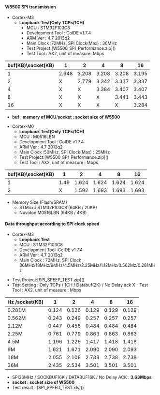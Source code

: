 
#### W5500 SPI transmission

 
  * Cortex-M3 
    - **Loopback Test(Only TCPs/1CH)**
       - MCU : STM32F103C8 
       - Development Tool : CoIDE v1.7.4 
       - ARM Ver : 4.7 2013q2 
       - Main Clock :72MHz, SPI Clock(Max) : 36MHz 
       - Test Project:\[W5500\_SPI\_Performance.zip\]()
       - Test Tool : AX2, unit of measure: Mbps


| buf(KB)\\socket(KB) | 1        | 2        | 4        | 8        | 16       |
| ------------        | -------- | -------- | -------- | -------- | -------- |
| 1                   | 2.648    | 3.208    | 3.208    | 3.208    | 3.195    |
| 2                   | X        | 2.779    | 3.342    | 3.337    | 3.337    |
| 4                   | X        | X        | 3.384    | 3.407    | 3.407    |
| 8                   | X        | X        | X        | 3.441    | 3.443    |
| 16                  | X        | X        | X        | X        | 3.284    |

  - **buf : memory of MCU**/**socket : socket size of W5500** 

* Cortex-M0
   - **Loopback Test(Only TCPs/1CH)**
   - MCU : M0516LBN 
   - Development Tool : CoIDE v1.7.4 
   - ARM Ver : 4.7 2013q2 
   - Main Clock :50MHz, SPI Clock(Max) : 25MHz 
   - Test Project:\[W5500\_SPI\_Performance.zip\]()
   - Test Tool : AX2, unit of measure : Mbps

| buf(KB)\\socket(KB) | 1        | 2        | 4        | 8        | 16       |
| ------------        | -------- | -------- | -------- | -------- | -------- |
| 1                   | 1.49     | 1.624    | 1.624    | 1.624    | 1.624    |
| 2                   | X        | 1.592    | 1.693    | 1.693    | 1.693    |



 
  * Memory Size (Flash/SRAM)
    * STMicro STM32F103C8 (64KB / 20KB)
    * Nuvoton M0516LBN    (64KB / 4KB)




#### Data throughput according to SPI clock speed


  * Cortex-M3
    * **Loopback Test**  
    - MCU : STM32F103C8 
    - Development Tool :CoIDE v1.7.4 
    - ARM Ver : 4.7 2013q2 
    - Main Clock : 72MHz, SPI Clock :
36MHz/18MHz/9MHz/4.5MHz/2.25MHz/1.12MHz/0.562Mz/0.281MHz 
- Test Project:\[SPI\_SPEEP\_TEST.zip\]()
- Test Setting : Only TCPs / 1CH / Databuf(2K) / No Delay ack X - Test
Tool : AX2, unit of measure : Mbps


| Hz /socket(KB) | 1        | 2        | 4        | 8        | 16       |
|----------------|----------|----------|----------|----------|----------|
| 0.281M         | 0.124    | 0.126    | 0.129    | 0.129    | 0.129    |
| 0.562M         | 0.243    | 0.249    | 0.257    | 0.257    | 0.257    |
| 1.12M          | 0.447    | 0.456    | 0.484    | 0.484    | 0.484    |
| 2.25M          | 0.761    | 0.779    | 0.863    | 0.863    | 0.863    |
| 4.5M           | 1.196    | 1.226    | 1.417    | 1.418    | 1.418    |
| 9M             | 1.621    | 1.671    | 2.090    | 2.090    | 2.093    |
| 18M            | 2.055    | 2.108    | 2.738    | 2.738    | 2.738    |
| 36M            | 2.435    | 2.534    | 3.501    | 3.501    | 3.501    |

  - SPI36MHz / SOCKBUF16K / DATABUF16K / No Delay ACK : **3.63Mbps**
  - **socket : socket size of W5500** 
  - Test result :
    \[SPI\_SPEED\_TEST.xls\]()

